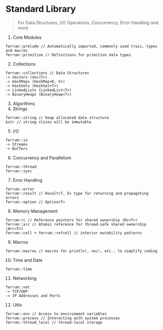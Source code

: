 # Standard Library

> For Data Structures, I/O Operations, Concurrency, Error Handling and more

1. Core Modules
```
ferrum::prelude // Automatically imported, commonly used trais, types and macros
ferrum::primitive // Definitions for primitive data types
```
2. Collections
```
ferrum::collections // Data Structures
-> Vectors (Vec<T>)
-> HashMaps (HashMap<K, V>)
-> HashSets (HashSet<T>)
-> LinkedLists (LinkedList<T>)
-> BinaryHeaps (BinaryHeap<T>)
```
3. Algorithms
4. Strings
```
ferrum::string // heap allocated data structure
&str // string slices will be immutable
```
5. I/O
```
ferrum::io
-> Streams
-> Buffers
```
6. Concurrency and Parallelism
```
ferrum::thread
ferrum::sync
```
7. Error Handling
```
ferrum::error
ferrum::result // Result<T, E> type for returning and propagating errors
ferrum::option // Option<T> 
```
8. Memory Management
```
ferrum:rc // Reference pointers for shared ownership (Rc<T>)
ferrum::arc // Atomic reference for thread-safe shared ownership (Arc<T>)
ferrum::cell + ferrum::refcell // interior mutability patterns
```
9. Macros
```
ferrum::macros // macros for println!, vec!, etc.. to simplify coding
```
10. Time and Date
```
ferrum::time
```
11. Networking
```
ferrum::net
-> TCP/UDP
-> IP Addresses and Ports
```
12. Utils
```
ferrum::env // Access to environment variables
ferrum::process // Interacting with system processes
ferrum::thread_local // thread-local storage
```
